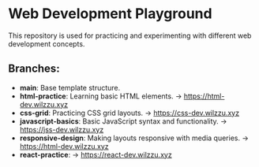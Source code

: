 # Web Development Playground

This repository is used for practicing and experimenting with different web development concepts.

## Branches:

- **main**: Base template structure.
- **html-practice**: Learning basic HTML elements. -> https://html-dev.wilzzu.xyz
- **css-grid**: Practicing CSS grid layouts. -> https://css-dev.wilzzu.xyz
- **javascript-basics**: Basic JavaScript syntax and functionality. -> https://jss-dev.wilzzu.xyz
- **responsive-design**: Making layouts responsive with media queries. -> https://html-dev.wilzzu.xyz
- **react-practice**: -> https://react-dev.wilzzu.xyz
